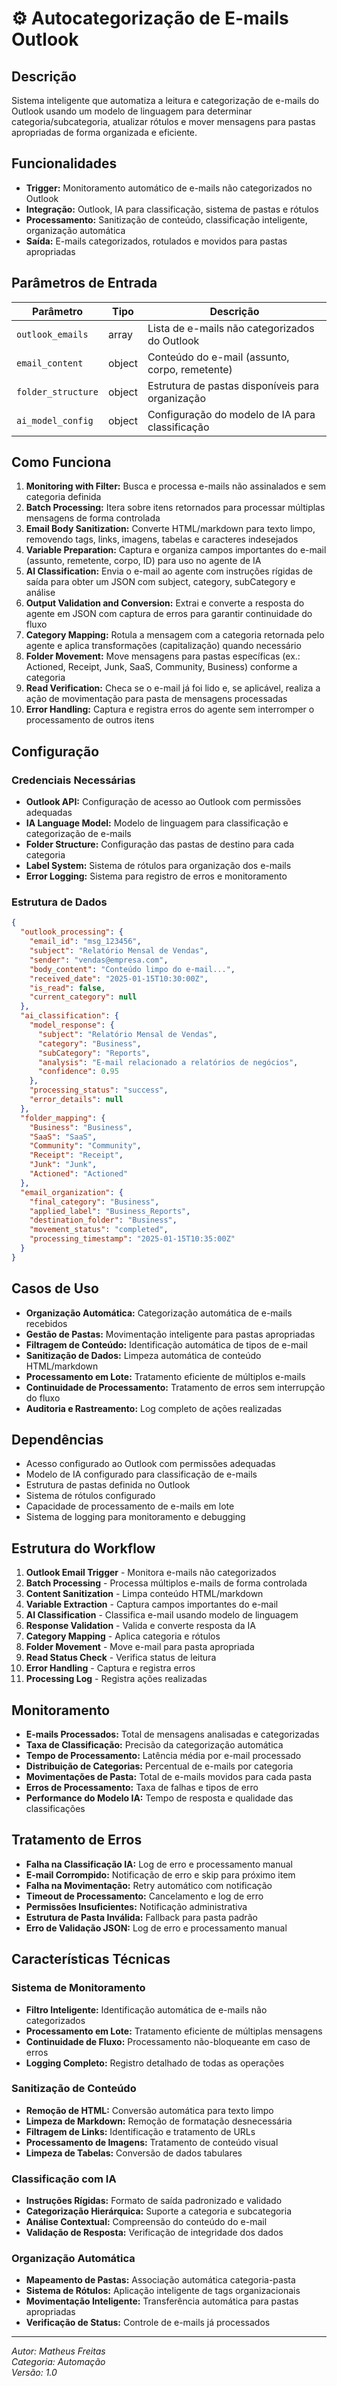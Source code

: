 # ⚙️ Autocategorização de E-mails Outlook

## Descrição

Sistema inteligente que automatiza a leitura e categorização de e-mails do Outlook usando um modelo de linguagem para determinar categoria/subcategoria, atualizar rótulos e mover mensagens para pastas apropriadas de forma organizada e eficiente.

## Funcionalidades

- **Trigger:** Monitoramento automático de e-mails não categorizados no Outlook
- **Integração:** Outlook, IA para classificação, sistema de pastas e rótulos
- **Processamento:** Sanitização de conteúdo, classificação inteligente, organização automática
- **Saída:** E-mails categorizados, rotulados e movidos para pastas apropriadas

## Parâmetros de Entrada

| Parâmetro          | Tipo   | Descrição                                        |
| ------------------ | ------ | ------------------------------------------------ |
| `outlook_emails`   | array  | Lista de e-mails não categorizados do Outlook    |
| `email_content`    | object | Conteúdo do e-mail (assunto, corpo, remetente)   |
| `folder_structure` | object | Estrutura de pastas disponíveis para organização |
| `ai_model_config`  | object | Configuração do modelo de IA para classificação  |

## Como Funciona

1. **Monitoring with Filter:** Busca e processa e-mails não assinalados e sem categoria definida
2. **Batch Processing:** Itera sobre itens retornados para processar múltiplas mensagens de forma controlada
3. **Email Body Sanitization:** Converte HTML/markdown para texto limpo, removendo tags, links, imagens, tabelas e caracteres indesejados
4. **Variable Preparation:** Captura e organiza campos importantes do e-mail (assunto, remetente, corpo, ID) para uso no agente de IA
5. **AI Classification:** Envia o e-mail ao agente com instruções rígidas de saída para obter um JSON com subject, category, subCategory e análise
6. **Output Validation and Conversion:** Extrai e converte a resposta do agente em JSON com captura de erros para garantir continuidade do fluxo
7. **Category Mapping:** Rotula a mensagem com a categoria retornada pelo agente e aplica transformações (capitalização) quando necessário
8. **Folder Movement:** Move mensagens para pastas específicas (ex.: Actioned, Receipt, Junk, SaaS, Community, Business) conforme a categoria
9. **Read Verification:** Checa se o e-mail já foi lido e, se aplicável, realiza a ação de movimentação para pasta de mensagens processadas
10. **Error Handling:** Captura e registra erros do agente sem interromper o processamento de outros itens

## Configuração

### Credenciais Necessárias

- **Outlook API:** Configuração de acesso ao Outlook com permissões adequadas
- **IA Language Model:** Modelo de linguagem para classificação e categorização de e-mails
- **Folder Structure:** Configuração das pastas de destino para cada categoria
- **Label System:** Sistema de rótulos para organização dos e-mails
- **Error Logging:** Sistema para registro de erros e monitoramento

### Estrutura de Dados

```json
{
  "outlook_processing": {
    "email_id": "msg_123456",
    "subject": "Relatório Mensal de Vendas",
    "sender": "vendas@empresa.com",
    "body_content": "Conteúdo limpo do e-mail...",
    "received_date": "2025-01-15T10:30:00Z",
    "is_read": false,
    "current_category": null
  },
  "ai_classification": {
    "model_response": {
      "subject": "Relatório Mensal de Vendas",
      "category": "Business",
      "subCategory": "Reports",
      "analysis": "E-mail relacionado a relatórios de negócios",
      "confidence": 0.95
    },
    "processing_status": "success",
    "error_details": null
  },
  "folder_mapping": {
    "Business": "Business",
    "SaaS": "SaaS",
    "Community": "Community",
    "Receipt": "Receipt",
    "Junk": "Junk",
    "Actioned": "Actioned"
  },
  "email_organization": {
    "final_category": "Business",
    "applied_label": "Business_Reports",
    "destination_folder": "Business",
    "movement_status": "completed",
    "processing_timestamp": "2025-01-15T10:35:00Z"
  }
}
```

## Casos de Uso

- **Organização Automática:** Categorização automática de e-mails recebidos
- **Gestão de Pastas:** Movimentação inteligente para pastas apropriadas
- **Filtragem de Conteúdo:** Identificação automática de tipos de e-mail
- **Sanitização de Dados:** Limpeza automática de conteúdo HTML/markdown
- **Processamento em Lote:** Tratamento eficiente de múltiplos e-mails
- **Continuidade de Processamento:** Tratamento de erros sem interrupção do fluxo
- **Auditoria e Rastreamento:** Log completo de ações realizadas

## Dependências

- Acesso configurado ao Outlook com permissões adequadas
- Modelo de IA configurado para classificação de e-mails
- Estrutura de pastas definida no Outlook
- Sistema de rótulos configurado
- Capacidade de processamento de e-mails em lote
- Sistema de logging para monitoramento e debugging

## Estrutura do Workflow

1. **Outlook Email Trigger** - Monitora e-mails não categorizados
2. **Batch Processing** - Processa múltiplos e-mails de forma controlada
3. **Content Sanitization** - Limpa conteúdo HTML/markdown
4. **Variable Extraction** - Captura campos importantes do e-mail
5. **AI Classification** - Classifica e-mail usando modelo de linguagem
6. **Response Validation** - Valida e converte resposta da IA
7. **Category Mapping** - Aplica categoria e rótulos
8. **Folder Movement** - Move e-mail para pasta apropriada
9. **Read Status Check** - Verifica status de leitura
10. **Error Handling** - Captura e registra erros
11. **Processing Log** - Registra ações realizadas

## Monitoramento

- **E-mails Processados:** Total de mensagens analisadas e categorizadas
- **Taxa de Classificação:** Precisão da categorização automática
- **Tempo de Processamento:** Latência média por e-mail processado
- **Distribuição de Categorias:** Percentual de e-mails por categoria
- **Movimentações de Pasta:** Total de e-mails movidos para cada pasta
- **Erros de Processamento:** Taxa de falhas e tipos de erro
- **Performance do Modelo IA:** Tempo de resposta e qualidade das classificações

## Tratamento de Erros

- **Falha na Classificação IA:** Log de erro e processamento manual
- **E-mail Corrompido:** Notificação de erro e skip para próximo item
- **Falha na Movimentação:** Retry automático com notificação
- **Timeout de Processamento:** Cancelamento e log de erro
- **Permissões Insuficientes:** Notificação administrativa
- **Estrutura de Pasta Inválida:** Fallback para pasta padrão
- **Erro de Validação JSON:** Log de erro e processamento manual

## Características Técnicas

### Sistema de Monitoramento

- **Filtro Inteligente:** Identificação automática de e-mails não categorizados
- **Processamento em Lote:** Tratamento eficiente de múltiplas mensagens
- **Continuidade de Fluxo:** Processamento não-bloqueante em caso de erros
- **Logging Completo:** Registro detalhado de todas as operações

### Sanitização de Conteúdo

- **Remoção de HTML:** Conversão automática para texto limpo
- **Limpeza de Markdown:** Remoção de formatação desnecessária
- **Filtragem de Links:** Identificação e tratamento de URLs
- **Processamento de Imagens:** Tratamento de conteúdo visual
- **Limpeza de Tabelas:** Conversão de dados tabulares

### Classificação com IA

- **Instruções Rígidas:** Formato de saída padronizado e validado
- **Categorização Hierárquica:** Suporte a categoria e subcategoria
- **Análise Contextual:** Compreensão do conteúdo do e-mail
- **Validação de Resposta:** Verificação de integridade dos dados

### Organização Automática

- **Mapeamento de Pastas:** Associação automática categoria-pasta
- **Sistema de Rótulos:** Aplicação inteligente de tags organizacionais
- **Movimentação Inteligente:** Transferência automática para pastas apropriadas
- **Verificação de Status:** Controle de e-mails já processados

---

_Autor: Matheus Freitas_  
_Categoria: Automação_  
_Versão: 1.0_
